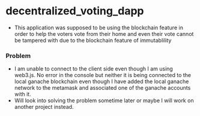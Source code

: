 # decentralized_voting_dapp
* This application was supposed to be using the blockchain feature in order to help the voters vote from their home and even their vote cannot be tampered with due to the blockchain feature of immutablility

### Problem
* I am unable to connect to the client side even though I am using web3.js. No error in the console but neither it is being connected to the local ganache blockchain even though I have added the local ganache network to the metamask and associated one of the ganache accounts with it.
* Will look into solving the problem sometime later or maybe I will work on another project instead.

